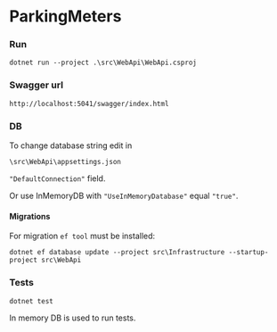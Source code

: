 # ParkingMeters

### Run
```
dotnet run --project .\src\WebApi\WebApi.csproj
```

### Swagger url
```
http://localhost:5041/swagger/index.html
```

### DB
To change database string edit in
```
\src\WebApi\appsettings.json
```
`"DefaultConnection"` field. 

Or use InMemoryDB with `"UseInMemoryDatabase"` equal `"true"`.

#### Migrations
For migration `ef tool` must be installed:
```
dotnet ef database update --project src\Infrastructure --startup-project src\WebApi
```

### Tests
```
dotnet test
```

In memory DB is used to run tests.